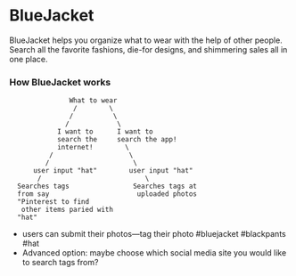 # BlueJacket

BlueJacket helps you organize what to wear with the help of other people. Search all the favorite fashions, die-for designs, and shimmering sales all in one place.

### How BlueJacket works

                   What to wear
                    /        \
                   /          \
                  /            \
                I want to      I want to 
                search the     search the app!
                internet!        \ 
              /                   \ 
             /                     \ 
          user input "hat"        user input "hat"
           /                          \ 
      Searches tags                Searches tags at
      from say                      uploaded photos
      "Pinterest to find
       other items paried with
      "hat"
    
- users can submit their photos—tag their photo #bluejacket #blackpants #hat
- Advanced option: maybe choose which social media site you would like to search tags from?

